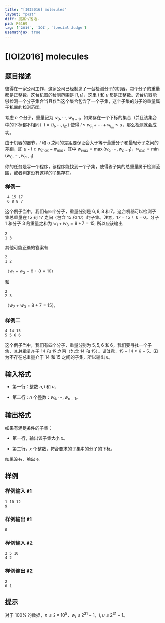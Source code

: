 ```yaml
---
title: "[IOI2016] molecules"
layout: "post"
diff: 提高+/省选-
pid: P6169
tag: ['2016', 'IOI', 'Special Judge']
usemathjax: true
---
```


# [IOI2016] molecules
## 题目描述

彼得在一家公司工作，这家公司已经制造了一台检测分子的机器。每个分子的重量都是正整数。这台机器的检测范围是 $[l,u]$，这里 $l$ 和 $u$ 都是正整数。这台机器能够检测一个分子集合当且仅当这个集合包含了一个子集，这个子集的分子的重量属于机器的检测范围。

考虑 $n$ 个分子，重量记为 $w_0,\cdots,w_{n-1}$。如果存在一个下标的集合（并且该集合中的下标都不相同）$I=\{i_1,\cdots,i_m\}$ 使得 $l\le w_{i_1}+\cdots+w_{i_m}\le u$，那么检测就会成功。

由于机器的细节，$l$ 和 $u$ 之间的差距要保证会大于等于最重分子和最轻分子之间的差距，即 $u-l \ge w_{max}-w_{min}$，其中 $w_{max}=\max(w_0,\cdots,w_{n-1})$，$w_{min}=\min(w_0,\cdots,w_{n-1})$

你的任务是写一个程序，该程序能找到一个子集，使得该子集的总重量属于检测范围，或者判定没有这样的子集存在。


### 样例一 
 
 ```
  4 15 17
  6 8 8 7
 ```

这个例子当中，我们有四个分子，重量分别是 $6,8,8$ 和 $7$。这台机器可以检测子集总重量在 $15$ 到 $17$ 之间（包含 $15$ 和 $17$）的子集。注意，$17-15 \ge 8-6$。分子 $1$ 和分子 $3$ 的重量之和为 $w_1+w_3=8+7=15$, 所以应该输出
```
2
1 3
```
其他可能正确的答案有 
```
2 
1 2
```
（$w_1+w_2=8+8=16$）

和 
```
2
2 3
```
（$w_2+w_3=8+7=15$）。

### 样例二 

```
4 14 15
5 5 6 6
```

这个例子当中，我们有四个分子，重量分别为 $5,5,6$ 和 $6$，我们要寻找一个子集，其总重量介于 $14$ 和 $15$ 之间（包含 $14$ 和 $15$）。请注意，$15-14 \ge 6-5$。因为不存在总重量介于 $14$ 和 $15$ 之间的子集，所以输出 `0`。
## 输入格式

- 第一行：整数 $n,l$ 和 $u$。

- 第二行：$n$ 个整数：$w_0,\cdots,w_{n-1}$。
## 输出格式

如果有满足条件的子集：

- 第一行，输出该子集大小 $x$。

- 第二行，$x$ 个整数，符合要求的子集中的分子的下标。

如果没有，输出 `0`。
## 样例

### 样例输入 #1
```
1 10 12
9

```
### 样例输出 #1
```
0

```
### 样例输入 #2
```
2 5 10
4 2
```
### 样例输出 #2
```
2
0 1
```
## 提示

对于 $100\%$ 的数据，$n \le 2 \times 10^5$，$w_i \le 	2^{31}-1$，$l,u \le 2^{31}-1$。
